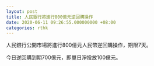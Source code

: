 ```yaml
---
layout: post
title: 人民銀行將進行800億元逆回購操作
date: 2020-06-11 09:26:55.000000000 +08:00
categories: rthk
---
```


人民銀行公開市場將進行800億元人民幣逆回購操作，期限7天。

今日逆回購到期700億元，即單日淨投放100億元。
